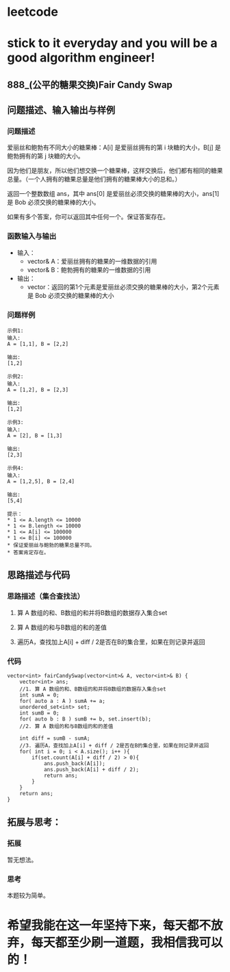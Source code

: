 # leetcode
# stick to it everyday and you will be a good algorithm engineer!
## 888_(公平的糖果交换)Fair Candy Swap
## 问题描述、输入输出与样例

### 问题描述
爱丽丝和鲍勃有不同大小的糖果棒：A[i] 是爱丽丝拥有的第 i 块糖的大小，B[j] 是鲍勃拥有的第 j 块糖的大小。

因为他们是朋友，所以他们想交换一个糖果棒，这样交换后，他们都有相同的糖果总量。（一个人拥有的糖果总量是他们拥有的糖果棒大小的总和。）

返回一个整数数组 ans，其中 ans[0] 是爱丽丝必须交换的糖果棒的大小，ans[1] 是 Bob 必须交换的糖果棒的大小。

如果有多个答案，你可以返回其中任何一个。保证答案存在。


### 函数输入与输出

* 输入：
	* vector<int>& A：爱丽丝拥有的糖果的一维数据的引用
	* vector<int>& B：鲍勃拥有的糖果的一维数据的引用
* 输出：
	* vector<int>：返回的第1个元素是爱丽丝必须交换的糖果棒的大小，第2个元素 是 Bob 必须交换的糖果棒的大小
	
### 问题样例

	示例1:
	输入: 
	A = [1,1], B = [2,2]
	  
	输出: 
	[1,2]

	示例2:
	输入: 
	A = [1,2], B = [2,3]
	  
	输出: 
	[1,2]
	
	示例3:
	输入: 
	A = [2], B = [1,3]
	  
	输出: 
	[2,3]
	
	示例4:
	输入: 
	A = [1,2,5], B = [2,4]
	  
	输出: 
	[5,4]
	
	提示：
	* 1 <= A.length <= 10000
	* 1 <= B.length <= 10000
	* 1 <= A[i] <= 100000
	* 1 <= B[i] <= 100000
	* 保证爱丽丝与鲍勃的糖果总量不同。
	* 答案肯定存在。
	
## 思路描述与代码	
### 思路描述（集合查找法）
1. 算 A 数组的和、B数组的和并将B数组的数据存入集合set

2. 算 A 数组的和与B数组的和的差值

3. 遍历A，查找加上A[i] + diff / 2是否在B的集合里，如果在则记录并返回

### 代码
	
	vector<int> fairCandySwap(vector<int>& A, vector<int>& B) {
        vector<int> ans;
        //1. 算 A 数组的和、B数组的和并将B数组的数据存入集合set
        int sumA = 0;
        for( auto a : A ) sumA += a;
        unordered_set<int> set;
        int sumB = 0;
        for( auto b : B ) sumB += b, set.insert(b);
        //2. 算 A 数组的和与B数组的和的差值
        
        int diff = sumB - sumA;
        //3. 遍历A，查找加上A[i] + diff / 2是否在B的集合里，如果在则记录并返回
        for( int i = 0; i < A.size(); i++ ){
            if(set.count(A[i] + diff / 2) > 0){
                ans.push_back(A[i]);
                ans.push_back(A[i] + diff / 2);
                return ans;
            }
        }
        return ans;
    }
 
## 拓展与思考：
### 拓展
暂无想法。
### 思考
本题较为简单。
	  
# 希望我能在这一年坚持下来，每天都不放弃，每天都至少刷一道题，我相信我可以的！
